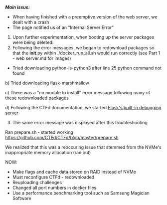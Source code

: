 ***Main issue:***
- When having finished with a preemptive version of the web server, we dealt with a crash
- The page notified us of an "Internal Server Error"

1) Upon further experimentation, when booting up the server packages were being deleted:
2) Following the error messages, we began to redownload packages so that the __init__.py within ./docker_run_all.sh would run correctly (see Part 1 - web server.md for images)
  - Tried downloading python-is-python3 after line 25 python command not found
  
  b) Tried downloading flask-marshmallow
  
  c) There was a "no module to install" error message following many of these redownloaded packages
  
  d) Following the CTFd documentation, we started [Flask's built-in debugging server]([url](https://docs.ctfd.io/docs/deployment/installation/))

3) The same error message was displayed after this troubleshooting

Ran prepare.sh - started working
https://github.com/CTFd/CTFd/blob/master/prepare.sh

We realized that this was a reoccuring issue that stemmed from the NVMe's inappropriate memory allocation (ran out)

NOW:
- Make flags and cache data stored on RAID instead of NVMe
- Must reconfigure CTFd - redownloaded
- Reuploading challenges
- Changed all port numbers in docker files
- Use a performance benchmarking tool such as Samsung Magician Software
